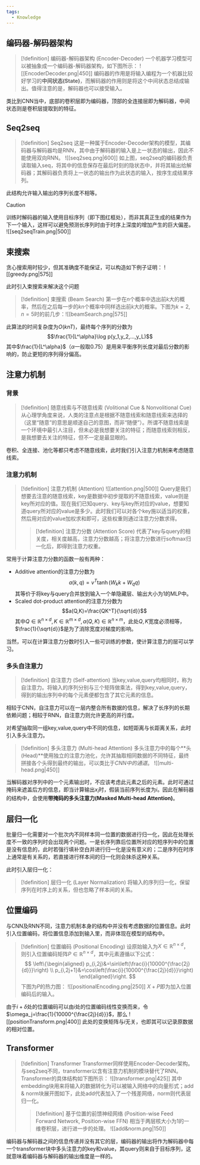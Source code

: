 ```yaml
---
tags:
  - Knowledge
---
```

## 编码器-解码器架构
> [!definition] 编码器-解码器架构 (Encoder-Decoder)
> 一个机器学习模型可以被抽象成一个编码器-解码器架构，如下图所示：
> ![[EncoderDecoder.png|450]]
> 编码器的作用是将输入编程为一个机器比较好学习的**中间状态(State)**，而解码器的作用则是将这个中间状态总结成输出。值得注意的是，解码器也可以接受输入。

类比到CNN当中，底部的卷积层即为编码器，顶部的全连接层即为解码器，中间状态则是卷积层提取到的特征。
## Seq2seq
> [!definition] Seq2seq
> 这是一种属于Encoder-Decoder架构的模型，其编码器与解码器均是RNN，其中由于解码器的输入是上一状态的输出，因此不能使用双向RNN。
> ![[seq2seq.png|600]]
> 如上图，seq2seq的编码器负责读取输入seq，将其中的信息保存在最后时刻的隐状态中，并将其输出给解码器；其解码器负责将上一状态的输出作为此状态的输入，按序生成结果序列。

此结构允许输入输出的序列长度不相等。
> [!caution] 
> 训练时解码器的输入使用目标序列（即下图红框处），而非其真正生成的结果作为下一个输入，这样可以避免预测长序列时由于时序上深度的增加产生的巨大偏差。
> ![[seq2seqTrain.png|500]]
## 束搜索

贪心搜索用时较少，但其准确度不能保证，可以构造如下例子证明：
![[greedy.png|575]]

此时引入束搜索来解决这个问题
> [!definition] 束搜索 (Beam Search)
> 第一步在$n$个概率中选出前$k$大的概率，然后在之后每一步的$kn$个概率中同样选出前$k$大的概率。下图为$k=2,n=5$时的前几步：![[beamSearch.png|575]]

此算法的时间复杂度为$O(knT)$，最终每个序列的分数为
$$\frac{1}{L^\alpha}\log p(y_1,y_2,...,y_L)$$
其中$\frac{1}{L^\alpha}$（$\alpha$一般取0.75）是用来平衡序列长度对最后分数的影响的，防止更短的序列得分偏高。
## 注意力机制
### 背景
> [!definition] 随意线索与不随意线索 (Volitional Cue & Nonvolitional Cue)
> 从心理学角度来说，人类的注意点是根据不随意线索和随意线索来选择的（这里“随意”的意思是顺遂自己的意图，而非“随便”）。所谓不随意线索是一个环境中最引人注目，但未必是我想要关注的特征；而随意线索则相反，是我想要去关注的特征，但不一定是最显眼的。

卷积、全连接、池化等都只考虑不随意线索，此时我们引入注意力机制来考虑随意线索。
### 注意力机制
> [!definition] 注意力机制 (Attention)
> ![[attention.png|500]]
> Query是我们想要去注意的随意线索，key是数据中初步提取的不随意线索，value则是key所对应的值。现在我们已知query、key与key所对应的value，想要知道query所对应的value是多少。此时我们可以对各个key施以适当的权重，然后用对应的value加权求和即可，这些权重则通过注意力分数求得。
> > [!definition] 注意力分数 (Attention Score)
> > 代表了key与query的相关度，相关度越高，注意力分数越高；将注意力分数进行softmax归一化后，即得到注意力权重。

常用于计算注意力分数的函数一般有两种：
- Additive attention的注意力分数为$$a(k,q)=v^T\tanh(W_kk+W_qq)$$其等价于将key与query合并放到输入一个单隐藏层、输出大小为1的MLP中。
- Scaled dot-product attention的注意力分数为$$a(Q,K)=\frac{QK^T}{\sqrt{d}}$$其中$Q\in\mathbb{R}^{n\times d},K\in\mathbb{R}^{m\times d},a(Q,K)\in\mathbb{R}^{n\times m}$，此处$Q,K$宽度必须相等，$\frac{1}{\sqrt{d}}$是为了消除宽度对梯度的影响。

当然，可以在计算注意力分数时引入一些可训练的参数，使计算注意力的层可以学习。
### 多头自注意力
> [!definition] 自注意力 (Self-attention)
> 当key,value,query均相同时，称为自注意力。将输入的序列分别与三个矩阵做乘法，得到key,value,query，得到的输出序列中的每个元素便都包含了其它元素的信息。

相较于CNN，自注意力可以在一层内整合所有数据的信息，解决了长序列的长期依赖问题；相较于RNN，自注意力则允许更高的并行度。

对希望抽取同一组key,value,query中不同的信息，如短距离与长距离关系，此时引入多头注意力。
> [!definition] 多头注意力 (Multi-head Attention)
> 多头注意力中的每个**头(Head)**使用独立的注意力池化，允许其抽取相同数据的不同特征，最终拼接各个头得到最终的输出，可以类比于*CNN中的通道*。
> ![[multi-head.png|450]]

当解码器对序列中的一个元素输出时，不应该考虑此元素之后的元素。此时可通过掩码来遮盖后方的信息，即当计算输出$x_i$时，假装当前序列长度为$i$。因此在解码器的结构中，会使用**带掩码的多头注意力(Masked Multi-head Attention)**。
## 层归一化
批量归一化需要对一个批次内不同样本同一位置的数据进行归一化，因此在处理长度不一致的序列时会出现两个问题。一是长序列靠后位置所对应的短序列中的位置是没有信息的，此时若强行填补空白并进行归一化是没有意义的；二是序列在时序上通常是有关系的，若直接进行样本间的归一化则会抹杀这种关系。

此时引入层归一化：
> [!definition] 层归一化 (Layer Normalization)
> 将输入的序列归一化，保留序列在时序上的关系，但也忽略了样本间的关系。
## 位置编码
与CNN及RNN不同，注意力机制本身的结构中并没有考虑数据的位置信息。此时引入位置编码，将位置信息添加到输入里，而非体现在模型的结构中。

> [!definition] 位置编码 (Positional Encoding)
> 设原始输入为$X\in\mathbb{R}^{n\times d}$，则引入位置编码矩阵$P\in\mathbb{R}^{n\times d}$，其中元素遵循以下公式：
> $$
> \left\{\begin{aligned}
> p_{i,2j}&=\sin\left(\frac{i}{10000^{\frac{2j}{d}}}\right) \\
> p_{i,2j+1}&=\cos\left(\frac{i}{10000^{\frac{2j}{d}}}\right)
> \end{aligned}\right.
> $$
> 下图为$P$的热力图：
> ![[positionalEncoding.png|250]]
> $X+P$即为加入位置编码后的输入。

由于$i+\delta$处的位置编码可以由$i$处的位置编码线性变换而来，令$\omega_j=\frac{1}{10000^{\frac{2j}{d}}}$，那么
![[positionTransform.png|400]]
此处的变换矩阵与$i$无关，也即其可以记录原数据的相对位置。
## Transformer
> [!definition] Transformer
> Transformer同样使用Encoder-Decoder架构。与seq2seq不同，transformer以含有注意力机制的模块替代了RNN。Transformer的具体结构如下图所示：
> ![[transformer.png|425]]
> 其中embedding块用来将输入的数据转化为可以被输入网络中的向量形式；add \& norm块展开图如下，此处add代表加入了一个残差网络，norm则代表层归一化。
> > [!definition] 基于位置的前馈神经网络 (Position-wise Feed Forward Network, Position-wise FFN)
> > 相当于两层核大小为1的一维卷积层，进行进一步的处理。
> > ![[add&norm.png|150]]

编码器与解码器之间的信息传递并没有其它的层，编码器的输出将作为解码器中每一个transformer块中多头注意力的key和value，其query则来自于目标序列，这就意味着编码器与解码器的输出维度是一样的。